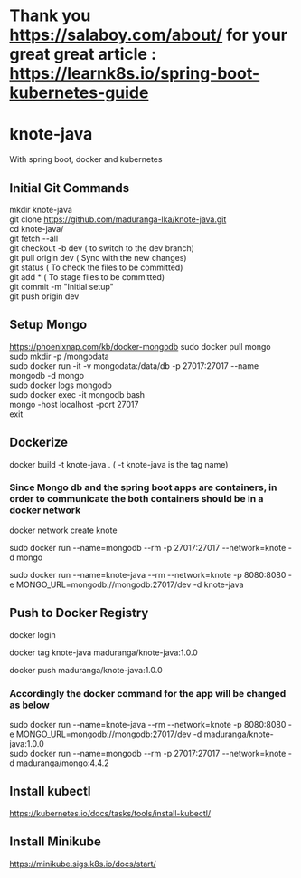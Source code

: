 # Thank you https://salaboy.com/about/ for your great great article : https://learnk8s.io/spring-boot-kubernetes-guide

# knote-java

With spring boot, docker and kubernetes

## Initial Git Commands
mkdir knote-java  
git clone https://github.com/maduranga-lka/knote-java.git  
cd knote-java/  
git fetch --all  
git checkout -b dev  ( to switch to the dev branch)  
git pull origin dev ( Sync with the new changes)  
git status ( To check the files to be committed)  
git add * ( To stage files to be committed)  
git commit -m "Initial setup"  
git push origin dev  


## Setup Mongo
https://phoenixnap.com/kb/docker-mongodb
sudo docker pull mongo  
sudo mkdir -p /mongodata  
sudo docker run -it -v mongodata:/data/db -p 27017:27017 --name mongodb -d mongo  
sudo docker logs mongodb  
sudo docker exec -it mongodb bash  
mongo -host localhost -port 27017   
exit  

## Dockerize

docker build -t knote-java . ( -t knote-java is the tag name)  

### Since Mongo db and the spring boot apps are containers, in order to communicate the both containers should be in a docker network  
docker network create knote 

sudo docker run --name=mongodb  --rm -p 27017:27017 --network=knote -d  mongo  
  
sudo docker run --name=knote-java --rm --network=knote -p 8080:8080 -e MONGO_URL=mongodb://mongodb:27017/dev -d knote-java

## Push to Docker Registry

docker login  

docker tag knote-java maduranga/knote-java:1.0.0 

docker push maduranga/knote-java:1.0.0

### Accordingly the docker command for the app will be changed as below

sudo docker run --name=knote-java --rm --network=knote -p 8080:8080 -e MONGO_URL=mongodb://mongodb:27017/dev -d maduranga/knote-java:1.0.0   
sudo docker run --name=mongodb  --rm -p 27017:27017 --network=knote -d  maduranga/mongo:4.4.2  

## Install kubectl
https://kubernetes.io/docs/tasks/tools/install-kubectl/  

## Install Minikube
https://minikube.sigs.k8s.io/docs/start/


